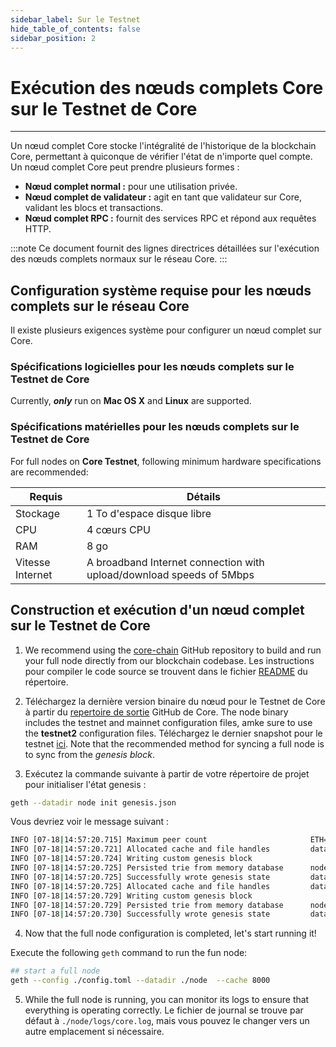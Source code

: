 ```yaml
---
sidebar_label: Sur le Testnet
hide_table_of_contents: false
sidebar_position: 2
---
```


# Exécution des nœuds complets Core sur le Testnet de Core

---

Un nœud complet Core stocke l'intégralité de l'historique de la blockchain Core, permettant à quiconque de vérifier l'état de n'importe quel compte. Un nœud complet Core peut prendre plusieurs formes :

- **Nœud complet normal :** pour une utilisation privée.
- **Nœud complet de validateur :** agit en tant que validateur sur Core, validant les blocs et transactions.
- **Nœud complet RPC :** fournit des services RPC et répond aux requêtes HTTP.

:::note
Ce document fournit des lignes directrices détaillées sur l'exécution des nœuds complets normaux sur le réseau Core.
:::

## Configuration système requise pour les nœuds complets sur le réseau Core

Il existe plusieurs exigences système pour configurer un nœud complet sur Core.

### Spécifications logicielles pour les nœuds complets sur le Testnet de Core

Currently, **_only_** run on **Mac OS X** and **Linux** are supported.

### Spécifications matérielles pour les nœuds complets sur le Testnet de Core

For full nodes on **Core Testnet**, following minimum hardware specifications are recommended:

| Requis           | Détails                                                              |
| ---------------- | -------------------------------------------------------------------- |
| Stockage         | 1 To d'espace disque libre                                           |
| CPU              | 4 cœurs CPU                                                          |
| RAM              | 8 go                                                                 |
| Vitesse Internet | A broadband Internet connection with upload/download speeds of 5Mbps |

## Construction et exécution d'un nœud complet sur le Testnet de Core

1. We recommend using the [core-chain](https://github.com/coredao-org/core-chain) GitHub repository to build and run your full node directly from our blockchain codebase. Les instructions pour compiler le code source se trouvent dans le fichier [README](https://github.com/coredao-org/core-chain#building-the-source) du répertoire.

2. Téléchargez la dernière version binaire du nœud pour le Testnet de Core à partir du [repertoire de sortie](https://github.com/coredao-org/core-chain/releases/latest) GitHub de Core. The node binary includes the testnet and mainnet configuration files, amke sure to use the **testnet2** configuration files. Téléchargez le dernier snapshot pour le testnet [ici](https://github.com/coredao-org/core-snapshots?tab=readme-ov-file#testnet). Note that the recommended method for syncing a full node is to sync from the _genesis block_.

3. Exécutez la commande suivante à partir de votre répertoire de projet pour initialiser l'état genesis :

```bash
geth --datadir node init genesis.json
```

Vous devriez voir le message suivant :

```bash
INFO [07-18|14:57:20.715] Maximum peer count                       ETH=25 LES=0 total=25
INFO [07-18|14:57:20.721] Allocated cache and file handles         database=/Users/jackcrypto/go/core-chain/node/geth/chaindata cache=16 handles=16
INFO [07-18|14:57:20.724] Writing custom genesis block
INFO [07-18|14:57:20.725] Persisted trie from memory database      nodes=25 size=87.18kB time=226.129µs gcnodes=0 gcsize=0.00B gctime=0s livenodes=1 livesize=0.00B
INFO [07-18|14:57:20.725] Successfully wrote genesis state         database=chaindata                             hash=d90508…5c034a
INFO [07-18|14:57:20.725] Allocated cache and file handles         database=/Users/jackcrypto/go/core-chain/node/geth/lightchaindata cache=16 handles=16
INFO [07-18|14:57:20.729] Writing custom genesis block
INFO [07-18|14:57:20.729] Persisted trie from memory database      nodes=25 size=87.18kB time=178.332µs gcnodes=0 gcsize=0.00B gctime=0s livenodes=1 livesize=0.00B
INFO [07-18|14:57:20.730] Successfully wrote genesis state         database=lightchaindata                             hash=d90508…5c034a
```

4. Now that the full node configuration is completed, let's start running it!

Execute the following `geth` command to run the fun node:

```bash
## start a full node
geth --config ./config.toml --datadir ./node  --cache 8000
```

5. While the full node is running, you can monitor its logs to ensure that everything is operating correctly. Le fichier de journal se trouve par défaut à `./node/logs/core.log`, mais vous pouvez le changer vers un autre emplacement si nécessaire.